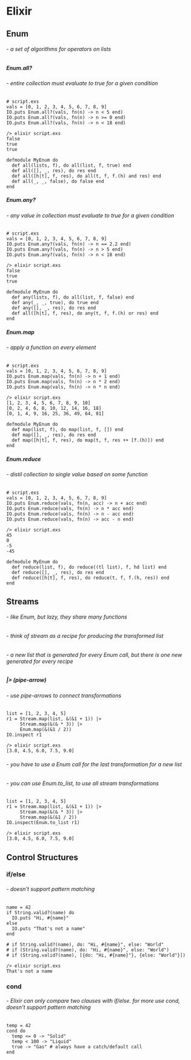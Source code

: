 # Elixir

## Enum
###### - a set of algorithms for operators on lists
##### Enum.all?
###### - entire collection must evaluate to true for a given condition
```
# script.exs
vals = [0, 1, 2, 3, 4, 5, 6, 7, 8, 9]
IO.puts Enum.all?(vals, fn(n) -> n < 5 end)
IO.puts Enum.all?(vals, fn(n) -> n >= 0 end)
IO.puts Enum.all?(vals, fn(n) -> n < 18 end)

/> elixir script.exs
false
true
true
```
```
defmodule MyEnum do
  def all(lists, f), do all(list, f, true) end
  def all([], _, res), do res end
  def all([h|t], f, res), do all(t, f, f.(h) and res) end
  def all(_, _, false), do false end
end
```

##### Enum.any?
###### - any value in collection must evaluate to true for a given condition
```
# script.exs
vals = [0, 1, 2, 3, 4, 5, 6, 7, 8, 9]
IO.puts Enum.any?(vals, fn(n) -> n == 2.2 end)
IO.puts Enum.any?(vals, fn(n) -> n > 5 end)
IO.puts Enum.any?(vals, fn(n) -> n < 18 end)

/> elixir script.exs
false
true
true
```
```
defmodule MyEnum do
  def any(lists, f), do all(list, f, false) end
  def any(_, _, true), do true end
  def any([], _, res), do res end
  def all([h|t], f, res), do any(t, f, f.(h) or res) end
end
```

##### Enum.map
###### - apply a function on every element
```
# script.exs
vals = [0, 1, 2, 3, 4, 5, 6, 7, 8, 9]
IO.puts Enum.map(vals, fn(n) -> n + 1 end)
IO.puts Enum.map(vals, fn(n) -> n * 2 end)
IO.puts Enum.map(vals, fn(n) -> n * n end)

/> elixir script.exs
[1, 2, 3, 4, 5, 6, 7, 8, 9, 10]
[0, 2, 4, 6, 8, 10, 12, 14, 16, 18]
[0, 1, 4, 9, 16, 25, 36, 49, 64, 81]
```
```
defmodule MyEnum do
  def map(list, f), do map(list, f, []) end
  def map([], _, res), do res end
  def map([h|t], f, res), do map(t, f, res ++ [f.(h)]) end
end
```

##### Enum.reduce
###### - distil collection to single value based on some function
```
# script.exs
vals = [0, 1, 2, 3, 4, 5, 6, 7, 8, 9]
IO.puts Enum.reduce(vals, fn(n, acc) -> n + acc end)
IO.puts Enum.reduce(vals, fn(n) -> n * acc end)
IO.puts Enum.reduce(vals, fn(n) -> n - acc end)
IO.puts Enum.reduce(vals, fn(n) -> acc - n end)

/> elixir script.exs
45
0
-5
-45
```
```
defmodule MyEnum do
  def reduce(list, f), do reduce((tl list), f, hd list) end
  def reduce([], _, res), do res end
  def reduce([h|t], f, res), do reduce(t, f, f.(h, res)) end
end
```

## Streams
###### - like Enum, but lazy, they share many functions
###### - think of stream as a recipe for producing the transformed list
###### - a new list that is generated for every Enum call, but there is one new generated for every recipe
##### |> (pipe-arrow)
###### - use pipe-arrows to connect transformations
```
list = [1, 2, 3, 4, 5]
r1 = Stream.map(list, &(&1 + 1)) |> 
     Stream.map(&(& * 3)) |>
     Enum.map(&(&1 / 2))
IO.inspect r1 

/> elixir script.exs
[3.0, 4.5, 6.0, 7.5, 9.0]
```
###### - you have to use a Enum call for the last transformation for a new list
###### - you can use Enum.to_list, to use all stream transformations
```
list = [1, 2, 3, 4, 5]
r1 = Stream.map(list, &(&1 + 1)) |>
     Stream.map(&(& * 3)) |>
     Stream.map(&(&1 / 2))
IO.inspect(Enum.to_list r1)

/> elixir script.exs
[3.0, 4.5, 6.0, 7.5, 9.0]
```

## Control Structures
### if/else
###### - doesn't support pattern matching
```
name = 42
if String.valid?(name) do
  IO.puts "Hi, #{name}"
else
  IO.puts "That's not a name"
end

# if String.valid?(name), do: "Hi, #{name}", else: "World"
# if (String.valid?(name), do: "Hi, #{name}", else: "World")
# if (String.valid?(name), [{do: "Hi, #{name}"}, {else: "World"}])

/> elixir script.exs
That's not a name
```
### cond
###### - Elixir can only compare two clauses with if/else. for more use cond, doesn't support pattern matching
```
temp = 42
cond do
  temp <= 0 -> "Solid"
  temp < 100 -> "Liquid"
  true -> "Gas" # always have a catch/default call
end

